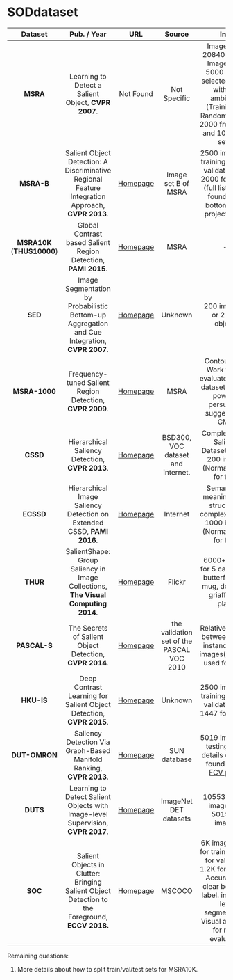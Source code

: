 # SODdataset


Dataset|Pub. / Year|URL|Source|Info.
:-: | :-: | :-: | :-: | :-:
**MSRA**|Learning to Detect a Salient Object, **CVPR 2007**.|Not Found|Not Specific| Image set A: 20840 images, Image set B: 5000 images selected from A with less ambiguity. (Training set: Randomly select 2000 from set A, and 1000 from set B)
**MSRA-B**|Salient Object Detection: A Discriminative Regional Feature Integration Approach, **CVPR 2013**.|[Homepage](https://people.cs.umass.edu/~hzjiang/drfi/)|Image set B of MSRA|2500 images for training, 500 for validation, and 2000 for testing (full list can be found at the bottom of the project page.)
**MSRA10K**<br>(**THUS10000**)|Global Contrast based Salient Region Detection, **PAMI 2015**.|[Homepage](https://mmcheng.net/msra10k/)|MSRA|--
**SED**|Image Segmentation by Probabilistic Bottom-up Aggregation and Cue Integration, **CVPR 2007**.|[Homepage](http://www.wisdom.weizmann.ac.il/~vision/Seg_Evaluation_DB/index.html)|Unknown|200 images, 1 or 2 clear objects.
**MSRA-1000**|Frequency-tuned Salient Region Detection, **CVPR 2009**.|[Homepage](https://ivrlwww.epfl.ch/supplementary_material/RK_CVPR09/) |MSRA| Contour label. Work that be evaluated on this dataset has less power of  persuasion, suggested by CMM.
**CSSD**|Hierarchical Saliency Detection, **CVPR 2013**.|[Homepage](http://www.cse.cuhk.edu.hk/leojia/projects/hsaliency/) |BSD300, VOC dataset and internet.| Complex Scene Saliency Dataset(CSSD). 200 images.(Normally used for test.)
**ECSSD**|Hierarchical Image Saliency Detection on Extended CSSD, **PAMI 2016**.|[Homepage](http://www.cse.cuhk.edu.hk/leojia/projects/hsaliency/dataset.html)|Internet| Semantically meaningful but structurally complex images. 1000 images.(Normally used for test.)
**THUR**|SalientShape: Group Saliency in Image Collections, **The Visual Computing 2014**.|[Homepage](https://mmcheng.net/gsal/)|Flickr| 6000+ images for 5 categories: butterfly, coffe mug, dog jump, griaffe, and plane.
**PASCAL-S**|The Secrets of Salient Object Detection, **CVPR 2014**.|[Homepage](http://cbi.gatech.edu/salobj/)|the validation set of the PASCAL VOC 2010| Relative saliency between salient instances. 850 images(Normally used for test.).
**HKU-IS**|Deep Contrast Learning for Salient Object Detection, **CVPR 2015**.|[Homepage](https://i.cs.hku.hk/~yzyu/research/deep_saliency.html)|Unknown| 2500 images for training, 500 for validation, and 1447 for testing.
**DUT-OMRON**|Saliency Detection Via Graph-Based Manifold Ranking, **CVPR 2013**.|[Homepage](http://saliencydetection.net/dut-omron/)|SUN database| 5019 images for testing. More details could be found in their [FCV paper](http://saliencydetection.net/dut-omron/download/FCV2014.pdf). 
**DUTS**|Learning to Detect Salient Objects with Image-level Supervision, **CVPR 2017**.|[Homepage](http://saliencydetection.net/duts/)|ImageNet DET datasets|10553 training images and 5019 test images. 
**SOC**|Salient Objects in Clutter: Bringing Salient Object Detection to the Foreground, **ECCV 2018.**|[Homepage](http://dpfan.net/SOCBenchmark/)|MSCOCO|6K images(3.6K for training, 1.2K for validation, 1.2K for testing). Accurate and clear boundary label. instance-level segmentation. Visual attributes for result evaluation.





Remaining questions:
1. More details about how to split train/val/test sets for MSRA10K.

